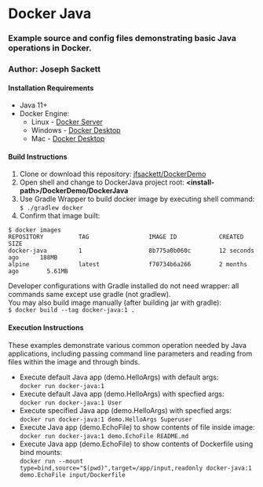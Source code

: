# Docker Java
### Example source and config files demonstrating basic Java operations in Docker.
### Author: Joseph Sackett

#### Installation Requirements
- Java 11+  
- Docker Engine:
    - Linux - [Docker Server](https://docs.docker.com/engine/install#server)
    - Windows - [Docker Desktop](https://docs.docker.com/docker-for-windows/install/)
    - Mac - [Docker Desktop](https://docs.docker.com/docker-for-mac/install/)

#### Build Instructions
1. Clone or download this repository: [jfsackett/DockerDemo](https://github.com/jfsackett/DockerDemo)
2. Open shell and change to DockerJava project root: **&lt;install-path&gt;/DockerDemo/DockerJava**
3. Use Gradle Wrapper to build docker image by executing shell command:  
   `$ ./gradlew docker`
4. Confirm that image built:
```
$ docker images
REPOSITORY          TAG                 IMAGE ID            CREATED             SIZE
docker-java         1                   8b775a0b060c        12 seconds ago      188MB
alpine              latest              f70734b6a266        2 months ago        5.61MB
```

Developer configurations with Gradle installed do not need wrapper: all commands same except use gradle (not gradlew).  
You may also build image manually (after building jar with gradle):  
`$ docker build --tag docker-java:1 .`

#### Execution Instructions
These examples demonstrate various common operation needed by Java applications, including passing command line parameters and reading from files within the image and through binds.  
- Execute default Java app (demo.HelloArgs) with default args:  
`docker run docker-java:1`  
- Execute default Java app (demo.HelloArgs) with specfied args:  
`docker run docker-java:1 User`  
- Execute specified Java app (demo.HelloArgs) with specfied args:  
`docker run docker-java:1 demo.HelloArgs Superuser`
- Execute Java app (demo.EchoFile) to show contents of file inside image:  
`docker run docker-java:1 demo.EchoFile README.md`  
- Execute Java app (demo.EchoFile) to show contents of Dockerfile using bind mounts:  
`docker run --mount type=bind,source="$(pwd)",target=/app/input,readonly docker-java:1 demo.EchoFile input/Dockerfile`  
